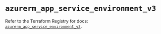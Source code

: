 # `azurerm_app_service_environment_v3`

Refer to the Terraform Registry for docs: [`azurerm_app_service_environment_v3`](https://registry.terraform.io/providers/hashicorp/azurerm/3.114.0/docs/resources/app_service_environment_v3).

